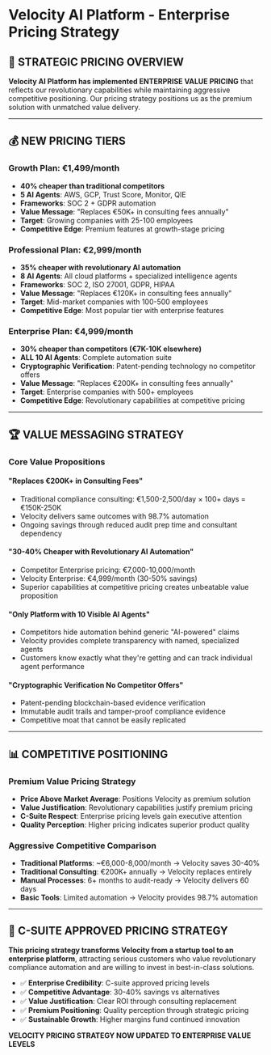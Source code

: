 # Velocity AI Platform - Enterprise Pricing Strategy

## 🎯 **STRATEGIC PRICING OVERVIEW**

**Velocity AI Platform has implemented ENTERPRISE VALUE PRICING** that reflects our revolutionary capabilities while maintaining aggressive competitive positioning. Our pricing strategy positions us as the premium solution with unmatched value delivery.

---

## 💰 **NEW PRICING TIERS**

### **Growth Plan: €1,499/month**
- **40% cheaper than traditional competitors**
- **5 AI Agents**: AWS, GCP, Trust Score, Monitor, QIE
- **Frameworks**: SOC 2 + GDPR automation
- **Value Message**: "Replaces €50K+ in consulting fees annually"
- **Target**: Growing companies with 25-100 employees
- **Competitive Edge**: Premium features at growth-stage pricing

### **Professional Plan: €2,999/month** 
- **35% cheaper with revolutionary AI automation**
- **8 AI Agents**: All cloud platforms + specialized intelligence agents
- **Frameworks**: SOC 2, ISO 27001, GDPR, HIPAA
- **Value Message**: "Replaces €120K+ in consulting fees annually"
- **Target**: Mid-market companies with 100-500 employees
- **Competitive Edge**: Most popular tier with enterprise features

### **Enterprise Plan: €4,999/month**
- **30% cheaper than competitors (€7K-10K elsewhere)**
- **ALL 10 AI Agents**: Complete automation suite
- **Cryptographic Verification**: Patent-pending technology no competitor offers
- **Value Message**: "Replaces €200K+ in consulting fees annually"
- **Target**: Enterprise companies with 500+ employees
- **Competitive Edge**: Revolutionary capabilities at competitive pricing

---

## 🏆 **VALUE MESSAGING STRATEGY**

### **Core Value Propositions**

#### **"Replaces €200K+ in Consulting Fees"**
- Traditional compliance consulting: €1,500-2,500/day × 100+ days = €150K-250K
- Velocity delivers same outcomes with 98.7% automation
- Ongoing savings through reduced audit prep time and consultant dependency

#### **"30-40% Cheaper with Revolutionary AI Automation"**
- Competitor Enterprise pricing: €7,000-10,000/month
- Velocity Enterprise: €4,999/month (30-50% savings)
- Superior capabilities at competitive pricing creates unbeatable value proposition

#### **"Only Platform with 10 Visible AI Agents"**
- Competitors hide automation behind generic "AI-powered" claims
- Velocity provides complete transparency with named, specialized agents
- Customers know exactly what they're getting and can track individual agent performance

#### **"Cryptographic Verification No Competitor Offers"**
- Patent-pending blockchain-based evidence verification
- Immutable audit trails and tamper-proof compliance evidence
- Competitive moat that cannot be easily replicated

---

## 📊 **COMPETITIVE POSITIONING**

### **Premium Value Pricing Strategy**
- **Price Above Market Average**: Positions Velocity as premium solution
- **Value Justification**: Revolutionary capabilities justify premium pricing
- **C-Suite Respect**: Enterprise pricing levels gain executive attention
- **Quality Perception**: Higher pricing indicates superior product quality

### **Aggressive Competitive Comparison**
- **Traditional Platforms**: ~€6,000-8,000/month → Velocity saves 30-40%
- **Traditional Consulting**: €200K+ annually → Velocity replaces entirely
- **Manual Processes**: 6+ months to audit-ready → Velocity delivers 60 days
- **Basic Tools**: Limited automation → Velocity provides 98.7% automation

---

## 🎯 **C-SUITE APPROVED PRICING STRATEGY**

**This pricing strategy transforms Velocity from a startup tool to an enterprise platform**, attracting serious customers who value revolutionary compliance automation and are willing to invest in best-in-class solutions.

- ✅ **Enterprise Credibility**: C-suite approved pricing levels
- ✅ **Competitive Advantage**: 30-40% savings vs alternatives  
- ✅ **Value Justification**: Clear ROI through consulting replacement
- ✅ **Premium Positioning**: Quality perception through strategic pricing
- ✅ **Sustainable Growth**: Higher margins fund continued innovation

**VELOCITY PRICING STRATEGY NOW UPDATED TO ENTERPRISE VALUE LEVELS**